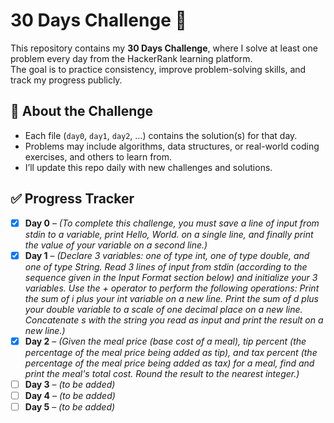 # 30 Days Challenge 🚀

This repository contains my **30 Days Challenge**, where I solve at least one problem every day from the HackerRank learning platform.  
The goal is to practice consistency, improve problem-solving skills, and track my progress publicly.  

## 📌 About the Challenge
- Each file (`day0`, `day1`, `day2`, …) contains the solution(s) for that day.  
- Problems may include algorithms, data structures, or real-world coding exercises, and others to learn from.  
- I’ll update this repo daily with new challenges and solutions.

## ✅ Progress Tracker
- [x] **Day 0** – *(To complete this challenge, you must save a line of input from stdin to a variable, print Hello, World. on a single line,
   and finally print the value of your variable on a second line.)*  
- [x] **Day 1** – *(Declare 3 variables: one of type int, one of type double, and one of type String.
   Read 3 lines of input from stdin (according to the sequence given in the Input Format section below) and initialize your 3 variables.
   Use the + operator to perform the following operations:
   Print the sum of i plus your int variable on a new line.
   Print the sum of d plus your double variable to a scale of one decimal place on a new line.
   Concatenate s with the string you read as input and print the result on a new line.)*  
- [x] **Day 2** – *(Given the meal price (base cost of a meal), tip percent (the percentage of the meal price 
   being added as tip), and tax percent (the percentage of the meal price being added as tax) for a meal, find and print the meal's total cost. 
   Round the result to the nearest integer.)*  
- [ ] **Day 3** – *(to be added)*  
- [ ] **Day 4** – *(to be added)*  
- [ ] **Day 5** – *(to be added)* 
